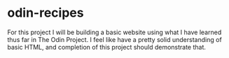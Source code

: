 # odin-recipes

For this project I will be building a basic website using what I have learned thus far in The Odin Project. I feel like have a pretty solid understanding of basic HTML, and completion of this project should demonstrate that.